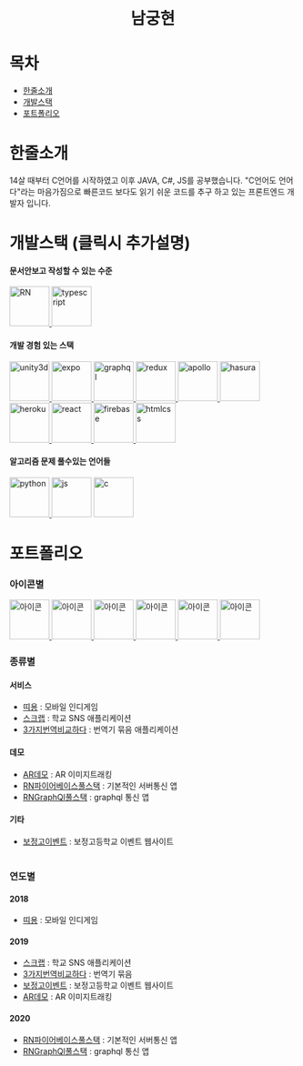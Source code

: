<h1 align="center">
    남궁현
</h1>

# 목차
- [한줄소개](#남궁현)
- [개발스택](#개발스택)
- [포트폴리오](#포트폴리오)

# 한줄소개
14살 때부터 C언어를 시작하였고 이후 JAVA, C#, JS를 공부했습니다. "C언어도 언어다"라는 마음가짐으로 빠른코드 보다도 읽기 쉬운 코드를 추구 하고 있는 프론트엔드 개발자 입니다.

# 개발스택 (클릭시 추가설명)
#### 문서안보고 작성할 수 있는 수준
<div dir='ltr'>
    <a href="./ToolLevel/react-native.md" >
        <img src="https://encrypted-tbn0.gstatic.com/images?q=tbn%3AANd9GcS2KKZPNYCJ64g4splI4ahUNLDtEFjcb8AvBCurCE03m_A6rQ37" alt="RN" height="70" />
    </a>
    <a href="./ToolLevel/typescript.md" >
        <img src="https://cdn.iconscout.com/icon/free/png-256/typescript-1174965.png" alt="typescript" height="70" />
    </a>
</div>

#### 개발 경험 있는 스택
<div dir='ltr'>
    <a href="./ToolLevel/unity3d.md" >
        <img src="https://encrypted-tbn0.gstatic.com/images?q=tbn%3AANd9GcRaQ5-tYReAEjwyij2zktHVHnA06a9uCvrIgP8DjMgMD5IUXL_V" alt="unity3d" height="70" />
    </a>
    <a href="./ToolLevel/expo.md" >
        <img src="https://images.velog.io/post-images/changhoi/e3613a50-9172-11e9-80e4-2d6e23adb350/expo.png" alt="expo" height="70" />
    </a>
    <a href="./ToolLevel/graphql.md" >
        <img src="https://graphql.org/img/logo.svg" alt="graphql" height="70" />
    </a>
    <a href="./ToolLevel/redux.md" >
        <img src="https://redux.js.org/img/redux.svg" alt="redux" height="70" />
    </a>
    <a href="./ToolLevel/apollo.md" >
        <img src="https://avatars3.githubusercontent.com/u/17189275?s=280&v=4" alt="apollo" height="70" />
    </a>
    <a href="./ToolLevel/hasura.md" >
        <img src="https://yt3.ggpht.com/a/AGF-l78glWLtGWTIkZZ9UegfQuHa7jUGVy-U2oEN8A=s900-c-k-c0xffffffff-no-rj-mo" alt="hasura" height="70" />
    </a>
    <a href="./ToolLevel/heroku.md" >
        <img src="https://cdn.iconscout.com/icon/free/png-256/heroku-225989.png" alt="heroku" height="70" />
    </a>
    <a href="./ToolLevel/react.md" >
        <img src="https://spin.atomicobject.com/wp-content/uploads/20180814165426/React.png" alt="react" height="70" />
    </a>
    <a href="./ToolLevel/firebase.md" >
        <img src="https://www.gstatic.com/devrel-devsite/prod/ve2ae1395f351e38dc0b3037132204261d76b8f1c638764d7fd2c2fbb865782fc/firebase/images/touchicon-180.png" alt="firebase" height="70" />
    </a>
    <img src="https://img1.daumcdn.net/thumb/R800x0/?scode=mtistory2&fname=https%3A%2F%2Fk.kakaocdn.net%2Fdn%2FZh2Mo%2Fbtqu62OtsS2%2FKFo9gK93AW66DEGtEe3pS1%2Fimg.png" alt="htmlcss" height="70" />
</div>

#### 알고리즘 문제 풀수있는 언어들
<div dir='ltr'>
    <a href="./ToolLevel/python.md" >
        <img src="https://upload.wikimedia.org/wikipedia/commons/thumb/c/c3/Python-logo-notext.svg/768px-Python-logo-notext.svg.png" alt="python" height="70" />
    </a>
    <img src="https://encrypted-tbn0.gstatic.com/images?q=tbn%3AANd9GcTmQlhMD7ht9GCrinuC5xOM8OIkiuJ_FRFiqna7_52OY8Uw_8Be" alt="js" height="70" />
    <img src="https://material.adlinktech.com/en/Upload/Data_Acquisition_DAQ_Software_Utility19070901053391143/icon-1_19071611100858001.png" alt="c" height="70" />
    
</div>


# 포트폴리오
### 아이콘별
<div dir='ltr'>
    <a href="./2018/띠용.md" >
        <img src="https://lh3.googleusercontent.com/PBcDKZTqgz86VjT6FRzN_gBc_VIYDDDlVkTgxlc_tcUuIoT2MY-GxG2tDpy3n-VfZMGk=s180-rw" alt="아이콘" width="70" />
    </a>
    <a href="./2019/스크랩.md" >
        <img src="https://lh3.googleusercontent.com/K-VjHwsYLjpaiTASQDiot2xNHkkqpsBcmXWCodJA1lmUFHlLpWvcifjc0g6gVOm9UGw=s180-rw" alt="아이콘" width="70" />
    </a>
    <a href="./2019/3가지번역비교하다.md" >
        <img src="https://lh3.googleusercontent.com/pctpfs3Tc7tj09Cs2aQkXTLawBmy97kI1R1dOuxvRzua-S6slk3kaxgN-HsFDv3nFSk=s180-rw" alt="아이콘" width="70" />
    </a>
    <a href="./2019/AR데모.md" >
        <img src="https://lh3.googleusercontent.com/ZciSNhzwp-sgFlTMRPiza-fx81lryLBkL98aHoYE10VlSISNYRQrn33qVna1PHno7sY=s180-rw" alt="아이콘" width="70" />
    </a>
    <a href="./2020/RN파이어베이스풀스택.md" >
        <img src="https://lh3.googleusercontent.com/RcmdjwaRI4liX8GFjtDmJnN7txNo-cvZ-2IzT-pLdi4IoIow-rYIjGniJelzU5wXLSo" alt="아이콘" width="70" />
    </a>
    <a href="./2020/RNGraphQl풀스택.md" >
        <img src="https://lh3.googleusercontent.com/mgKay7m5ZbHIWwbqoQKJWjcFSI2N2OfAPjvNuOKES8AdObJe905nevm4QIWqFVSg-e0" alt="아이콘" width="70" />
    </a>
</div>


### 종류별
#### 서비스
- [띠용](./2018/띠용.md) : 모바일 인디게임
- [스크랩](./2019/스크랩.md) : 학교 SNS 애플리케이션
- [3가지번역비교하다](./2019/3가지번역비교하다.md) : 번역기 묶음 애플리케이션
#### 데모
- [AR데모](./2019/AR데모.md) : AR 이미지트래킹
- [RN파이어베이스풀스택](./2020/RN파이어베이스풀스택.md) : 기본적인 서버통신 앱
- [RNGraphQl풀스택](./2020/RNGraphQl풀스택.md) : graphql 통신 앱
#### 기타
- [보정고이벤트](./2019/보정고이벤트.md) : 보정고등학교 이벤트 웹사이트

#
### 연도별
#### 2018
- [띠용](./2018/띠용.md) : 모바일 인디게임
#### 2019
- [스크랩](./2019/스크랩.md) : 학교 SNS 애플리케이션
- [3가지번역비교하다](./2019/3가지번역비교하다.md) : 번역기 묶음 
- [보정고이벤트](./2019/보정고이벤트.md) : 보정고등학교 이벤트 웹사이트
- [AR데모](./2019/AR데모.md) : AR 이미지트래킹
#### 2020
- [RN파이어베이스풀스택](./2020/RN파이어베이스풀스택.md) : 기본적인 서버통신 앱
- [RNGraphQl풀스택](./2020/RNGraphQl풀스택.md) : graphql 통신 앱